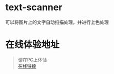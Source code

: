 # text-scanner
可以将图片上的文字自动扫描处理，并进行上色处理

# 在线体验地址
> 请在PC上体验    
[在线链接](https://andesome.github.io/text-scanner/index.html)
